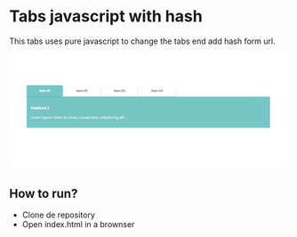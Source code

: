# Tabs javascript with hash

This tabs uses pure javascript to change the tabs end add hash form url.


![Tabs with has](./images/screenshot.png)

## How to run?

* Clone de repository
* Open index.html in a brownser